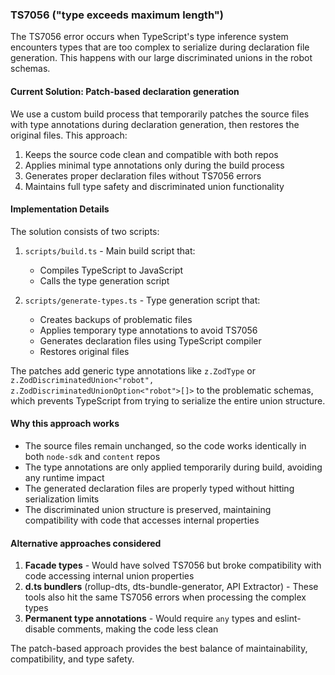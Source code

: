 ### TS7056 ("type exceeds maximum length")

The TS7056 error occurs when TypeScript's type inference system encounters types that are too complex to serialize during declaration file generation. This happens with our large discriminated unions in the robot schemas.

#### Current Solution: Patch-based declaration generation

We use a custom build process that temporarily patches the source files with type annotations during declaration generation, then restores the original files. This approach:

1. Keeps the source code clean and compatible with both repos
2. Applies minimal type annotations only during the build process
3. Generates proper declaration files without TS7056 errors
4. Maintains full type safety and discriminated union functionality

#### Implementation Details

The solution consists of two scripts:

1. `scripts/build.ts` - Main build script that:

   - Compiles TypeScript to JavaScript
   - Calls the type generation script

2. `scripts/generate-types.ts` - Type generation script that:
   - Creates backups of problematic files
   - Applies temporary type annotations to avoid TS7056
   - Generates declaration files using TypeScript compiler
   - Restores original files

The patches add generic type annotations like `z.ZodType` or `z.ZodDiscriminatedUnion<"robot", z.ZodDiscriminatedUnionOption<"robot">[]>` to the problematic schemas, which prevents TypeScript from trying to serialize the entire union structure.

#### Why this approach works

- The source files remain unchanged, so the code works identically in both `node-sdk` and `content` repos
- The type annotations are only applied temporarily during build, avoiding any runtime impact
- The generated declaration files are properly typed without hitting serialization limits
- The discriminated union structure is preserved, maintaining compatibility with code that accesses internal properties

#### Alternative approaches considered

1. **Facade types** - Would have solved TS7056 but broke compatibility with code accessing internal union properties
2. **d.ts bundlers** (rollup-dts, dts-bundle-generator, API Extractor) - These tools also hit the same TS7056 errors when processing the complex types
3. **Permanent type annotations** - Would require `any` types and eslint-disable comments, making the code less clean

The patch-based approach provides the best balance of maintainability, compatibility, and type safety.
